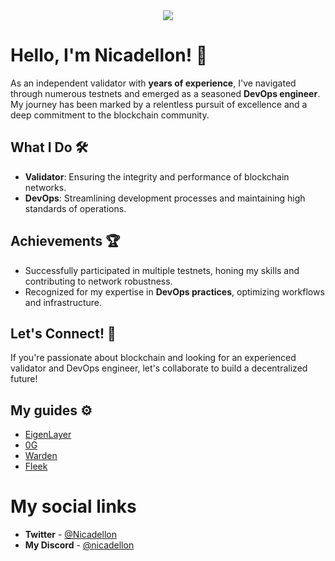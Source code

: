 <section align=center>
<img src="https://avatars.githubusercontent.com/u/175215429?v=4">
</section>

# Hello, I'm Nicadellon! 👋

As an independent validator with **years of experience**, I've navigated through numerous testnets and emerged as a seasoned **DevOps engineer**. My journey has been marked by a relentless pursuit of excellence and a deep commitment to the blockchain community.

## What I Do 🛠️
- **Validator**: Ensuring the integrity and performance of blockchain networks.
- **DevOps**: Streamlining development processes and maintaining high standards of operations.

## Achievements 🏆
- Successfully participated in multiple testnets, honing my skills and contributing to network robustness.
- Recognized for my expertise in **DevOps practices**, optimizing workflows and infrastructure.

## Let's Connect! 🤝
If you're passionate about blockchain and looking for an experienced validator and DevOps engineer, let's collaborate to build a decentralized future!

## My guides ⚙️

- [EigenLayer](https://github.com/Nicadellon/eigenlayer-operator)
- [0G](https://github.com/Nicadellon/my-0g-guide)
- [Warden](https://github.com/Nicadellon/my-warden-install-guide)
- [Fleek](https://github.com/Nicadellon/my-fleek-guide/tree/main)

# My social links
- **Twitter** - [@Nicadellon](https://x.com/Nicadellon)
- **My Discord** - [@nicadellon](https://discord.com/users/846549975349067806)
